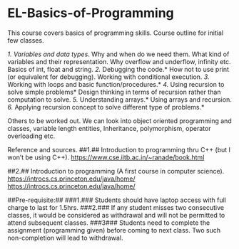 # EL-Basics-of-Programming
This course covers basics of programming skills.
Course outline for initial few classes.

*1. Variables and data types.*
Why and when do we need them. What kind of variables and their representation. Why overflow and underflow, infinity etc. Basics of int, float and string.
*2.* Debugging the code.*
How not to use print (or equivalent for debugging). Working with conditional execution.
*3.* Working with loops and basic function/procedures.*
*4.* Using recursion to solve simple problems*
Design thinking in terms of recursion rather than computation to solve.
*5.* Understanding arrays.*
Using arrays and recursion.
*6.* Applying recursion concept to solve different type of problems.*

Others to be worked out. We can look into object oriented programming and classes, variable length entities, Inheritance, polymorphism, operator overloading etc.

Reference and sources.
##1.## Introduction to programming thru C++ (but I won’t be using C++). 
https://www.cse.iitb.ac.in/~ranade/book.html

##2.## Introduction to programming (A first course in computer science).
https://introcs.cs.princeton.edu/java/home/
https://introcs.cs.princeton.edu/java/home/

##Pre-requisite:##
###1.### Students should have laptop access with full charge to last for 1.5hrs.
###2.### If any student misses two consecutive classes, it would be considered as withdrawal and will not be permitted to attend subsequent classes.
###3### Students need to complete the assignment (programming given) before coming to next class. Two such non-completion will lead to withdrawal.
